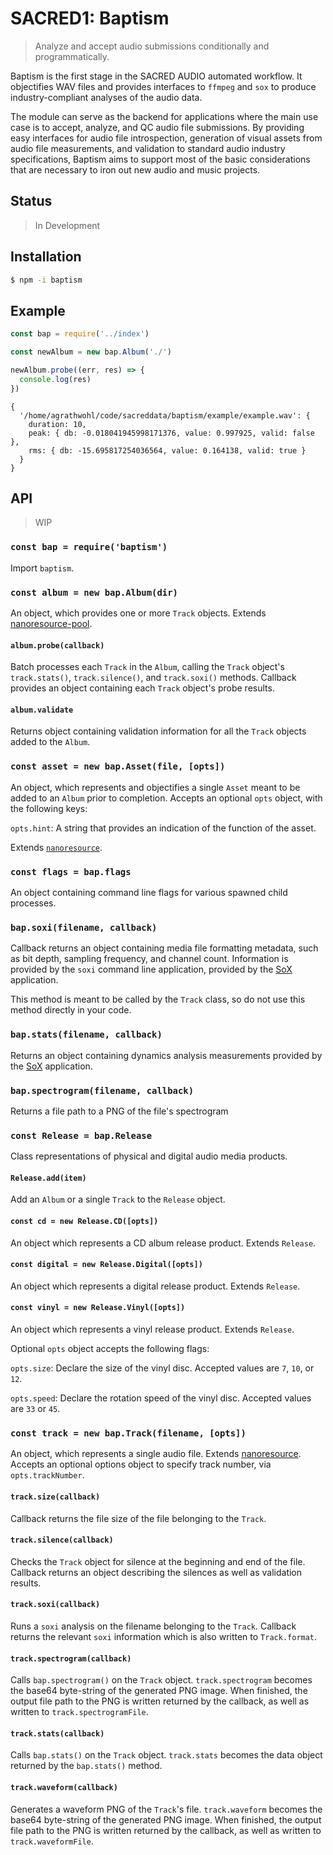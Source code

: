 # SACRED1: Baptism
> Analyze and accept audio submissions conditionally and programmatically.

Baptism is the first stage in the SACRED AUDIO automated workflow. It
objectifies WAV files and provides interfaces to `ffmpeg` and `sox` to produce
industry-compliant analyses of the audio data.

The module can serve as the backend for applications where the main use case is
to accept, analyze, and QC audio file submissions. By providing easy interfaces
for audio file introspection, generation of visual assets from audio file
measurements, and validation to standard audio industry specifications, Baptism
aims to support most of the basic considerations that are necessary to iron out
new audio and music projects.

## Status
> In Development

## Installation

```sh
$ npm -i baptism
```

## Example

```js
const bap = require('../index')

const newAlbum = new bap.Album('./')

newAlbum.probe((err, res) => {
  console.log(res)
})
```

```
{
  '/home/agrathwohl/code/sacreddata/baptism/example/example.wav': {
    duration: 10,
    peak: { db: -0.018041945998171376, value: 0.997925, valid: false },
    rms: { db: -15.695817254036564, value: 0.164138, valid: true }
  }
}
```

## API
> WIP

### `const bap = require('baptism')`

Import `baptism`.

### `const album = new bap.Album(dir)`

An object, which provides one or more `Track` objects. Extends
[nanoresource-pool](https://github.com/little-core-labs/nanoresource-pool).

#### `album.probe(callback)`

Batch processes each `Track` in the `Album`, calling the `Track` object's
`track.stats()`, `track.silence()`, and `track.soxi()` methods. Callback
provides an object containing each `Track` object's probe results.

#### `album.validate`

Returns object containing validation information for all the `Track` objects
added to the `Album`.

### `const asset = new bap.Asset(file, [opts])`

An object, which represents and objectifies a single `Asset` meant to be added
to an `Album` prior to completion. Accepts an optional `opts` object, with the
following keys:

`opts.hint`: A string that provides an indication of the function of the asset.

Extends [`nanoresource`](https://github.com/little-core-labs/nanoresource).

### `const flags = bap.flags`

An object containing command line flags for various spawned child processes.

### `bap.soxi(filename, callback)`
Callback returns an object containing media file formatting metadata, such as
bit depth, sampling frequency, and channel count. Information is provided by
the `soxi` command line application, provided by the
[SoX](http://sox.sourceforge.net/) application.

This method is meant to be called by the `Track` class, so do not use this
method directly in your code.

### `bap.stats(filename, callback)`

Returns an object containing dynamics analysis measurements provided by the 
[SoX](http://sox.sourceforge.net/) application.

### `bap.spectrogram(filename, callback)`

Returns a file path to a PNG of the file's spectrogram

### `const Release = bap.Release`

Class representations of physical and digital audio media products.

#### `Release.add(item)`

Add an `Album` or a single `Track` to the `Release` object.

#### `const cd = new Release.CD([opts])`

An object which represents a CD album release product. Extends `Release`.

#### `const digital = new Release.Digital([opts])`

An object which represents a digital release product. Extends `Release`. 

#### `const vinyl = new Release.Vinyl([opts])`

An object which represents a vinyl release product. Extends `Release`.

Optional `opts` object accepts the following flags:

`opts.size`: Declare the size of the vinyl disc. Accepted values are `7`, `10`,
or `12`.

`opts.speed`: Declare the rotation speed of the vinyl disc. Accepted values are
`33` or `45`.

### `const track = new bap.Track(filename, [opts])`

An object, which represents a single audio file. Extends
[nanoresource](https://github.com/little-core-labs/nanoresource). Accepts an
optional options object to specify track number, via `opts.trackNumber`.

#### `track.size(callback)`

Callback returns the file size of the file belonging to the `Track`.

#### `track.silence(callback)`

Checks the `Track` object for silence at the beginning and end of the file.
Callback returns an object describing the silences as well as validation results.

#### `track.soxi(callback)`

Runs a `soxi` analysis on the filename belonging to the `Track`. Callback
returns the relevant `soxi` information which is also written to `Track.format`.

#### `track.spectrogram(callback)`

Calls `bap.spectrogram()` on the `Track` object. `track.spectrogram` becomes the
base64 byte-string of the generated PNG image. When finished, the output file
path to the PNG is written returned by the callback, as well as written to
`track.spectrogramFile`.

#### `track.stats(callback)`

Calls `bap.stats()` on the `Track` object. `track.stats` becomes the data
object returned by the `bap.stats()` method.

#### `track.waveform(callback)`

Generates a waveform PNG of the `Track`'s file. `track.waveform` becomes the
base64 byte-string of the generated PNG image. When finished, the output file
path to the PNG is written returned by the callback, as well as written to
`track.waveformFile`.
